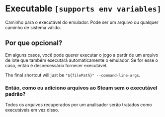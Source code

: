 # Executable `[supports env variables]`

Caminho para o executável do emulador. Pode ser um arquivo ou qualquer caminho de sistema válido.

## Por que opcional?

Em alguns casos, você pode querer executar o jogo a partir de um arquivo de lote que também executará automaticamente o emulador. Se for esse o caso, então é desnecessário fornecer executável.

The final shortcut will just be `"${filePath}" --command-line-args`.

### Então, como eu adiciono arquivos ao Steam sem o executável padrão?

Todos os arquivos recuperados por um analisador serão tratados como executáveis em vez disso.
